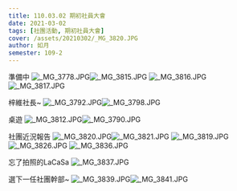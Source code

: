 ```yaml
---
title: 110.03.02 期初社員大會
date: 2021-03-02
tags: [社團活動, 期初社員大會]
cover: /assets/20210302/_MG_3820.JPG
author: 如月
semester: 109-2
---
```


準備中
![_MG_3778.JPG](/assets/20210302/_MG_3778.JPG)![_MG_3815.JPG](/assets/20210302/_MG_3815.JPG)
![_MG_3816.JPG](/assets/20210302/_MG_3816.JPG)![_MG_3817.JPG](/assets/20210302/_MG_3817.JPG)

梓維社長~
![_MG_3792.JPG](/assets/20210302/_MG_3792.JPG)![_MG_3798.JPG](/assets/20210302/_MG_3798.JPG)

桌遊
![_MG_3812.JPG](/assets/20210302/_MG_3812.JPG)![_MG_3790.JPG](/assets/20210302/_MG_3790.JPG)

社團近況報告
![_MG_3820.JPG](/assets/20210302/_MG_3820.JPG)![_MG_3821.JPG](/assets/20210302/_MG_3821.JPG)
![_MG_3819.JPG](/assets/20210302/_MG_3819.JPG)![_MG_3826.JPG](/assets/20210302/_MG_3826.JPG)
![_MG_3836.JPG](/assets/20210302/_MG_3836.JPG)

忘了拍照的LaCaSa
![_MG_3837.JPG](/assets/20210302/_MG_3837.JPG)

選下一任社團幹部~
![_MG_3839.JPG](/assets/20210302/_MG_3839.JPG)![_MG_3841.JPG](/assets/20210302/_MG_3841.JPG)
